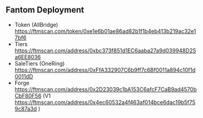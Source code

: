 ## Fantom Deployment

- Token (AllBridge) https://ftmscan.com/token/0xe1e6b01ae86ad82b1f1b4eb413b219ac32e17bf6
- Tiers https://ftmscan.com/address/0xbc373f851d1EC6aaba27a9d039948D25a6EE8036
- SaleTiers (OneRing) https://ftmscan.com/address/0xFfA332907C6b9ff7c6Bf0011a894c10f1d0011dD
- Forge https://ftmscan.com/address/0x2D23039c1bA153C6afcF7CaB9ad4570bCbF80F56 (V1 https://ftmscan.com/address/0x4ec60532a4f463af014bce6dac19b5f759c87a3d )
